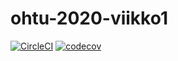 # ohtu-2020-viikko1

[![CircleCI](https://circleci.com/gh/LinAksel/ohtu-2020-viikko1.svg?style=svg)](https://circleci.com/gh/LinAksel/ohtu-2020-viikko1) [![codecov](https://codecov.io/gh/LinAksel/ohtu-2020-viikko1/branch/master/graph/badge.svg)](https://codecov.io/gh/LinAksel/ohtu-2020-viikko1)
